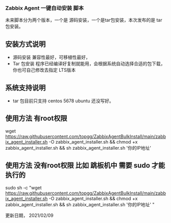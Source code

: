 ### Zabbix Agent 一键自动安装 脚本 

未来脚本分为两个版本，一个是 源码安装，一个是tar包安装，本次发布的是 tar包安装。

安装方式说明 
----------------------
- 源码安装 兼容性最好，可移植性最好， 
- Tar 包安装 程序已经编译好复制就能用，会根据系统自动选择合适的包下载，你也可自己修改去指定 LTS版本 

系统支持说明
----------------------
- tar 包目前只支持 centos 5678 ubuntu 还没写好。

使用方法 有root权限 
----------------------

wget https://raw.githubusercontent.com/topgg/ZabbixAgentBulkInstall/main/zabbix_agent_installer.sh -O zabbix_agent_installer.sh && chmod +x zabbix_agent_installer.sh && sh zabbix_agent_installer.sh  '你的IP地址'


使用方法 没有root权限 比如 跳板机中 需要 sudo 才能执行的 
----------------------

sudo sh -c "wget https://raw.githubusercontent.com/topgg/ZabbixAgentBulkInstall/main/zabbix_agent_installer.sh -O zabbix_agent_installer.sh && chmod +x zabbix_agent_installer.sh && sh zabbix_agent_installer.sh  '你的IP地址' "

更新日期， 2021/02/09

